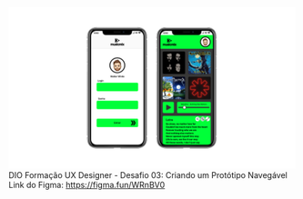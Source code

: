 ![profile](https://github.com/TnLima/dio-ux3/blob/main/assets/desafio%203.png)
DIO Formação UX Designer - Desafio 03: Criando um Protótipo Navegável
Link do Figma: https://figma.fun/WRnBV0
